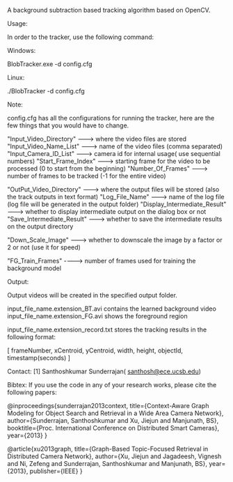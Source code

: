 A background subtraction based tracking algorithm based on OpenCV. 

Usage:

In order to the tracker, use the following command:

Windows:

BlobTracker.exe -d config.cfg

Linux:

./BlobTracker -d config.cfg


Note:

config.cfg has all the configurations for running the tracker, here are the few things that you would have to change.

"Input_Video_Directory"   		---> where the video files are stored
"Input_Video_Name_List"   		---> name of the video files (comma separated)
"Input_Camera_ID_List"	  		---> camera id for internal usage( use sequential numbers)
"Start_Frame_Index"		  		---> starting frame for the video to be processed (0 to start from the beginning)
"Number_Of_Frames"		  		---> number of frames to be tracked (-1 for the entire video)

"OutPut_Video_Directory"  		---> where the output files will be stored (also the track outputs in text format)
"Log_File_Name"			  		---> name of the log file (log file will be generated in the output folder)
"Display_Intermediate_Result"   ---> whether to display intermediate output on the dialog box or not
"Save_Intermediate_Result"		---> whether to save the intermediate results on the output directory

"Down_Scale_Image"				---> whether to downscale the image by a factor or 2 or not (use it for speed)

"FG_Train_Frames"				----> number of frames used for training the background model

Output:

Output videos will be created in the specified output folder.

input_file_name.extension_BT.avi contains the learned background video
input_file_name.extension_FG.avi shows the foreground region

input_file_name.extension_record.txt stores the tracking results in the following format:

[ frameNumber, xCentroid, yCentroid, width, height, objectId, timestamp(seconds) ]


Contact:
[1] Santhoshkumar Sunderrajan( santhosh@ece.ucsb.edu)

Bibtex:
If you use the code in any of your research works, please cite the following papers:

@inproceedings{sunderrajan2013context,
  title={Context-Aware Graph Modeling for Object Search and Retrieval in a Wide Area Camera Network},
  author={Sunderrajan, Santhoshkumar and Xu, Jiejun and Manjunath, BS},
  booktitle={Proc. International Conference on Distributed Smart Cameras},
  year={2013}
}

@article{xu2013graph,
  title={Graph-Based Topic-Focused Retrieval in Distributed Camera Network},
  author={Xu, Jiejun and Jagadeesh, Vignesh and Ni, Zefeng and Sunderrajan, Santhoshkumar and Manjunath, BS},
  year={2013},
  publisher={IEEE}
}